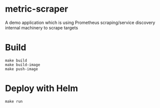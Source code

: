# metric-scraper
A demo application which is using Prometheus scraping/service discovery internal machinery to scrape targets

# Build
```
make build
make build-image
make push-image
```

# Deploy with Helm
```
make run
```
